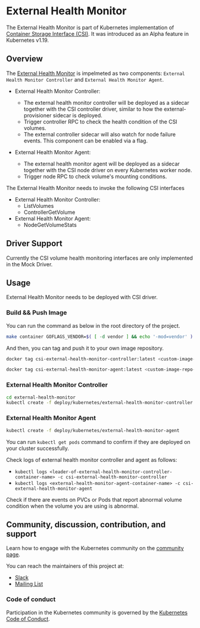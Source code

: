 # External Health Monitor

The External Health Monitor is part of Kubernetes implementation of [Container Storage Interface (CSI)](https://github.com/container-storage-interface/spec). It was introduced as an Alpha feature in Kubernetes v1.19.

## Overview

The [External Health Monitor](https://github.com/kubernetes/enhancements/tree/master/keps/sig-storage/1432-volume-health-monitor) is impelmeted as two components: `External Health Monitor Controller` and `External Health Monitor Agent`.

- External Health Monitor Controller:
  - The external health monitor controller will be deployed as a sidecar together with the CSI controller driver, similar to how the external-provisioner sidecar is deployed.
  - Trigger controller RPC to check the health condition of the CSI volumes.
  - The external controller sidecar will also watch for node failure events. This component can be enabled via a flag.

- External Health Monitor Agent:
  - The external health monitor agent will be deployed as a sidecar together with the CSI node driver on every Kubernetes worker node.
  - Trigger node RPC to check volume's mounting conditions.

The External Health Monitor needs to invoke the following CSI interfaces

- External Health Monitor Controller:
  - ListVolumes
  - ControllerGetVolume
- External Health Monitor Agent:
  - NodeGetVolumeStats

## Driver Support

Currently the CSI volume health monitoring interfaces are only implemented in the Mock Driver.

## Usage

External Health Monitor needs to be deployed with CSI driver.

### Build && Push Image

You can run the command as below in the root directory of the project.

```bash
make container GOFLAGS_VENDOR=$( [ -d vendor ] && echo '-mod=vendor' )
```

And then, you can tag and push it to your own image repository.

```bash
docker tag csi-external-health-monitor-controller:latest <custom-image-repo-addr>/csi-external-health-monitor-controller:<custom-image-tag>

docker tag csi-external-health-monitor-agent:latest <custom-image-repo-addr>/csi-external-health-monitor-agent:<custom-image-tag>
```

### External Health Monitor Controller

```bash
cd external-health-monitor
kubectl create -f deploy/kubernetes/external-health-monitor-controller
```

### External Health Monitor Agent

```bash
kubectl create -f deploy/kubernetes/external-health-monitor-agent
```

You can run `kubectl get pods` command to confirm if they are deployed on your cluster successfully.

Check logs of external health monitor controller and agent as follows:

-  `kubectl logs <leader-of-external-health-monitor-controller-container-name> -c csi-external-health-monitor-controller`
-  `kubectl logs <external-health-monitor-agent-container-name> -c csi-external-health-monitor-agent`

Check if there are events on PVCs or Pods that report abnormal volume condition when the volume you are using is abnormal.

## Community, discussion, contribution, and support

Learn how to engage with the Kubernetes community on the [community page](http://kubernetes.io/community/).

You can reach the maintainers of this project at:

- [Slack](https://kubernetes.slack.com/messages/sig-storage)
- [Mailing List](https://groups.google.com/forum/#!forum/kubernetes-sig-storage)

### Code of conduct

Participation in the Kubernetes community is governed by the [Kubernetes Code of Conduct](code-of-conduct.md).
